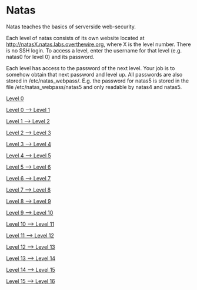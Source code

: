 # Natas

Natas teaches the basics of serverside web-security.

Each level of natas consists of its own website located at http://natasX.natas.labs.overthewire.org, where X is the level number. There is no SSH login. To access a level, enter the username for that level (e.g. natas0 for level 0) and its password.

Each level has access to the password of the next level. Your job is to somehow obtain that next password and level up. All passwords are also stored in /etc/natas_webpass/. E.g. the password for natas5 is stored in the file /etc/natas_webpass/natas5 and only readable by natas4 and natas5.


[Level 0](/ctf-writeups/Wargames/Natas/Level0)

[Level 0 --> Level 1](/ctf-writeups/Wargames/Natas/Level0_Level1)

[Level 1 --> Level 2](/ctf-writeups/Wargames/Natas/Level1_Level2)

[Level 2 --> Level 3](/ctf-writeups/Wargames/Natas/Level2_Level3)

[Level 3 --> Level 4](/ctf-writeups/Wargames/Natas/Level3_Level4)

[Level 4 --> Level 5](/ctf-writeups/Wargames/Natas/Level4_Level5)

[Level 5 --> Level 6](/ctf-writeups/Wargames/Natas/Level5_Level6)

[Level 6 --> Level 7](/ctf-writeups/Wargames/Natas/Level6_Level7)

[Level 7 --> Level 8](/ctf-writeups/Wargames/Natas/Level7_Level8)

[Level 8 --> Level 9](/ctf-writeups/Wargames/Natas/Level8_Level9)

[Level 9 --> Level 10](/ctf-writeups/Wargames/Natas/Level9_Level10)

[Level 10 --> Level 11](/ctf-writeups/Wargames/Natas/Level10_Level11)

[Level 11 --> Level 12](/ctf-writeups/Wargames/Natas/Level11_Level12)

[Level 12 --> Level 13](/ctf-writeups/Wargames/Natas/Level12_Level13)

[Level 13 --> Level 14](/ctf-writeups/Wargames/Natas/Level13_Level14)

[Level 14 --> Level 15](/ctf-writeups/Wargames/Natas/Level14_Level15)

[Level 15 --> Level 16](/ctf-writeups/Wargames/Natas/Level15_Level16)
